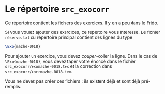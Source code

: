 # Le répertoire `src_exocorr`

Ce répertoire contient les fichiers des exercices. Il y en a peu dans le Frido.

Si vous voulez ajouter des exercices, ce répertoire vous intéresse. Le fichier `réserve.txt` du répertoire principal contient des lignes du type
```latex
\Exo{mazhe-0018}
```

Pour ajouter un exercice, vous devez  _couper_-coller la ligne. Dans le cas de `\Exo{mazhe-0018}`, vous devez taper votre énoncé dans le fichier `src_exocorr/exomazhe-0018.tex` et la correction dans `src_exocorr/corrmazhe-0018.tex`.

Vous ne devez pas créer ces fichiers : ils existent déjà et sont déjà pré-remplis.
